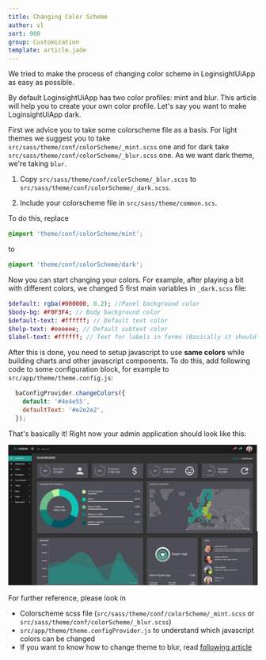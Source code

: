 ```yaml
---
title: Changing Color Scheme
author: vl
sort: 900
group: Customization
template: article.jade
---
```


We tried to make the process of changing color scheme in LoginsightUiApp as easy as possible. 

By default LoginsightUiApp has two color profiles: mint and blur.
This article will help you to create your own color profile.
Let's say you want to make LoginsightUiApp dark.

First we advice you to take some colorscheme file as a basis. 
For light themes we suggest you to take `src/sass/theme/conf/colorScheme/_mint.scss` one and for dark take `src/sass/theme/conf/colorScheme/_blur.scss` one.
As we want dark theme, we're taking `blur`.

1) Copy `src/sass/theme/conf/colorScheme/_blur.scss` to `src/sass/theme/conf/colorScheme/_dark.scss`.

2) Include your colorscheme file in `src/sass/theme/common.scs`.

To do this, replace 
```scss
@import 'theme/conf/colorScheme/mint';
```

to

```scss
@import 'theme/conf/colorScheme/dark';
```

Now you can start changing your colors.
For example, after playing a bit with different colors, we changed 5 first main variables in `_dark.scss` file:
```sass
$default: rgba(#000000, 0.2); //Panel background color
$body-bg: #F0F3F4; // Body background color
$default-text: #ffffff; // Default text color
$help-text: #eeeeee; // Default subtext color
$label-text: #ffffff; // Text for labels in forms (Basically it should be equal to default-text in most cases)
```

After this is done, you need to setup javascript to use **same colors** while building charts and other javascript components.
To do this, add following code to some configuration block, for example to `src/app/theme/theme.config.js`:
```javascript
  baConfigProvider.changeColors({
    default: '#4e4e55',
    defaultText: '#e2e2e2',
  });
``` 

That's basically it! Right now your admin application should look like this:

![](new-color-scheme.jpg)

For further reference, please look in
- Colorscheme scss file (`src/sass/theme/conf/colorScheme/_mint.scss` or `src/sass/theme/conf/colorScheme/_blur.scss`)
- `src/app/theme/theme.configProvider.js` to understand which javascript colors can be changed
- If you want to know how to change theme to blur, read [following article](/blur-admin/articles/014-switch-to-blur-theme/)